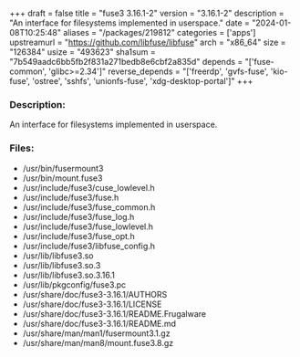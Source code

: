 +++
draft = false
title = "fuse3 3.16.1-2"
version = "3.16.1-2"
description = "An interface for filesystems implemented in userspace."
date = "2024-01-08T10:25:48"
aliases = "/packages/219812"
categories = ['apps']
upstreamurl = "https://github.com/libfuse/libfuse"
arch = "x86_64"
size = "126384"
usize = "493623"
sha1sum = "7b549aadc6bb5fb2f831a271bedb8e6cbf2a835d"
depends = "['fuse-common', 'glibc>=2.34']"
reverse_depends = "['freerdp', 'gvfs-fuse', 'kio-fuse', 'ostree', 'sshfs', 'unionfs-fuse', 'xdg-desktop-portal']"
+++
### Description: 
An interface for filesystems implemented in userspace.

### Files: 
* /usr/bin/fusermount3
* /usr/bin/mount.fuse3
* /usr/include/fuse3/cuse_lowlevel.h
* /usr/include/fuse3/fuse.h
* /usr/include/fuse3/fuse_common.h
* /usr/include/fuse3/fuse_log.h
* /usr/include/fuse3/fuse_lowlevel.h
* /usr/include/fuse3/fuse_opt.h
* /usr/include/fuse3/libfuse_config.h
* /usr/lib/libfuse3.so
* /usr/lib/libfuse3.so.3
* /usr/lib/libfuse3.so.3.16.1
* /usr/lib/pkgconfig/fuse3.pc
* /usr/share/doc/fuse3-3.16.1/AUTHORS
* /usr/share/doc/fuse3-3.16.1/LICENSE
* /usr/share/doc/fuse3-3.16.1/README.Frugalware
* /usr/share/doc/fuse3-3.16.1/README.md
* /usr/share/man/man1/fusermount3.1.gz
* /usr/share/man/man8/mount.fuse3.8.gz
